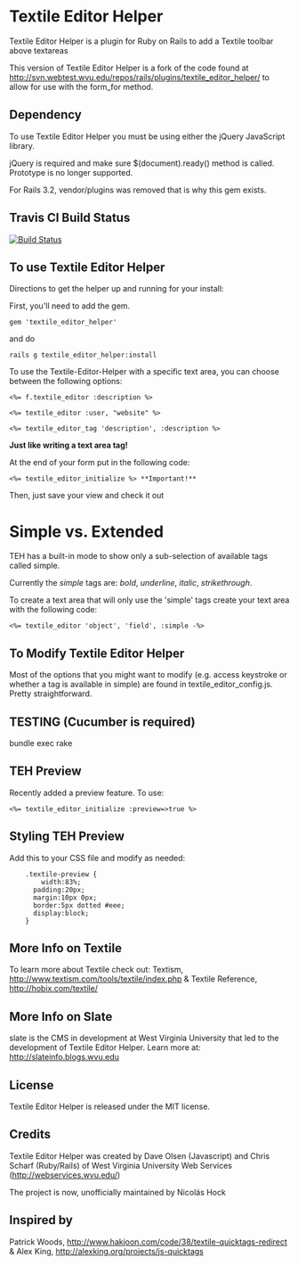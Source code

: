 Textile Editor Helper 
==========================

Textile Editor Helper is a plugin for Ruby on Rails to add a Textile toolbar above textareas
	
This version of Textile Editor Helper is a fork of the code found at http://svn.webtest.wvu.edu/repos/rails/plugins/textile_editor_helper/ to allow for use with the form_for method. 

Dependency
----------

To use Textile Editor Helper you must be using either the jQuery JavaScript library. 

jQuery is required and make sure $(document).ready() method is called. Prototype is no longer supported. 

For Rails 3.2, vendor/plugins was removed that is why this gem exists.

Travis CI Build Status
-----------------------

[![Build Status](https://secure.travis-ci.org/bridgeutopia/textile_editor_helper.png)](http://travis-ci.org/bridgeutopia/textile_editor_helper)


To use Textile Editor Helper
----------------------------

Directions to get the helper up and running for your install:

First, you'll need to add the gem.

`gem 'textile_editor_helper'`

and do

`rails g textile_editor_helper:install`

To use the Textile-Editor-Helper with a specific text area, you can choose between the following options:

    <%= f.textile_editor :description %>

    <%= textile_editor :user, "website" %>

    <%= textile_editor_tag 'description', :description %>

**Just like writing a text area tag!**

At the end of your form put in the following code:

    <%= textile_editor_initialize %> **Important!**


Then, just save your view and check it out


Simple vs. Extended
===================

TEH has a built-in mode to show only a sub-selection of available tags called simple. 

Currently the _simple_ tags are: _bold_, _underline_, _italic_, _strikethrough_.

To create a text area that will only use the 'simple' tags create your text area with the following code:

    <%= textile_editor 'object', 'field', :simple -%>


To Modify Textile Editor Helper
-------------------------------

Most of the options that you might want to modify (e.g. access keystroke or whether a tag is available in simple) are found in textile_editor_config.js. Pretty straightforward.

TESTING (Cucumber is required)
--------------------
bundle exec rake

TEH Preview
--------------------
Recently added a preview feature. To use: 

    <%= textile_editor_initialize :preview=>true %> 

Styling TEH Preview
--------------------
Add this to your CSS file and modify as needed: 

		.textile-preview {
			width:83%;
		  padding:20px;
		  margin:10px 0px;
		  border:5px dotted #eee;
		  display:block;
		}


More Info on Textile
--------------------

To learn more about Textile check out: Textism, http://www.textism.com/tools/textile/index.php & Textile Reference, http://hobix.com/textile/


More Info on Slate
------------------

slate is the CMS in development at West Virginia University that led to the development of Textile Editor Helper. Learn more at: http://slateinfo.blogs.wvu.edu


License
-------
Textile Editor Helper is released under the MIT license.


Credits
-------

Textile Editor Helper was created by Dave Olsen (Javascript) and Chris Scharf (Ruby/Rails) of West Virginia University Web Services (http://webservices.wvu.edu/)

The project is now, unofficially maintained by Nicolás Hock 

Inspired by
-----------

Patrick Woods, http://www.hakjoon.com/code/38/textile-quicktags-redirect & 
Alex King, http://alexking.org/projects/js-quicktags
